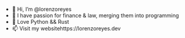 - 👋 Hi, I’m @lorenzoreyes
- 👀 I have passion for finance & law, merging them into programming
- 🌱 Love Python && Rust
- 📫 Visit my websitehttps://lorenzoreyes.dev

<!---
lorenzoreyes/lorenzoreyes is a ✨ special ✨ repository because its `README.md` (this file) appears on your GitHub profile.
You can click the Preview link to take a look at your changes.
--->
